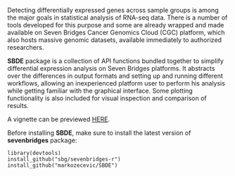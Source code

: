 Detecting differentially expressed genes across sample groups is among the major goals in statistical analysis of RNA-seq data. There is a number of tools developed for this purpose and some are already wrapped and made available on Seven Bridges Cancer Genomics Cloud (CGC) platform, which also hosts massive genomic datasets, available immediately to authorized researchers.

**SBDE** package is a collection of API functions bundled together to simplify differential expression analysis on Seven Bridges platforms. It abstracts over the differences in output formats and setting up and running different workflows, allowing an inexperienced platform user to perform his analysis while getting familiar with the graphical interface. Some plotting functionality is also included for visual inspection and comparison of results.

A vignette can be previewed [HERE](https://htmlpreview.github.io/?https://github.com/markozecevic/SBDE/blob/master/inst/doc/SBDE.html).

Before installing **SBDE**, make sure to install the latest version of **sevenbridges** package:

```{r, echo=TRUE}
library(devtools)
install_github("sbg/sevenbridges-r")
install_github("markozecevic/SBDE")
```
